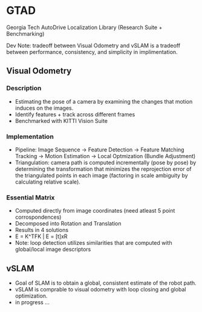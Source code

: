 # GTAD
Georgia Tech AutoDrive Localization Library (Research Suite + Benchmarking)

Dev Note: tradeoff between Visual Odometry and vSLAM is a tradeoff between performance, consistency, and simplicity in implimentation.

## Visual Odometry
### Description
- Estimating the pose of a camera by examining the changes that motion induces on the images.
- Identify features + track across different frames
- Benchmarked with KITTI Vision Suite
### Implementation
- Pipeline: Image Sequence -> Feature Detection -> Feature Matching Tracking -> Motion Estimation -> Local Optmization (Bundle Adjustment)
- Triangulation: camera path is computed incrementally (pose by pose) by determining the transformation that minimizes the reprojection error of the triangulated points in each image (factoring in scale ambiguity by calculating relative scale).
### Essential Matrix
- Computed directly from image coordinates (need atleast 5 point corrospondences)
- Decomposed into Rotation and Translation
- Results in 4 solutions
- E = K^TFK   |   E = [t]xR
- Note: loop detection utilizes similarities that are computed with global/local image descriptors

## vSLAM
- Goal of SLAM is to obtain a global, consistent estimate of the robot path.
- vSLAM is comprable to visual odometry with loop closing and global optimization.
- in progress ...
